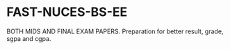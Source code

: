# FAST-NUCES-BS-EE
BOTH MIDS AND FINAL EXAM PAPERS. Preparation for better result, grade, sgpa and cgpa.
